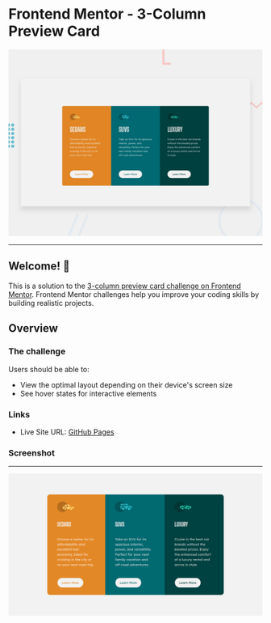 # Frontend Mentor - 3-Column Preview Card

![Design preview for the Loopstudios landing page coding challenge](./design/desktop-preview.jpg)

---

## Welcome! :wave:

This is a solution to the [3-column preview card challenge on Frontend Mentor](https://www.frontendmentor.io/challenges/3column-preview-card-component-pH92eAR2-).
Frontend Mentor challenges help you improve your coding skills by building realistic projects.

## Overview

### The challenge

Users should be able to:

- View the optimal layout depending on their device's screen size
- See hover states for interactive elements

### Links

- Live Site URL: [GitHub Pages](https://jotahdavid.github.io/3-column-preview-card/)

### Screenshot

---

![](./design/3-column-preview-card-my-solution-desktop.png)
